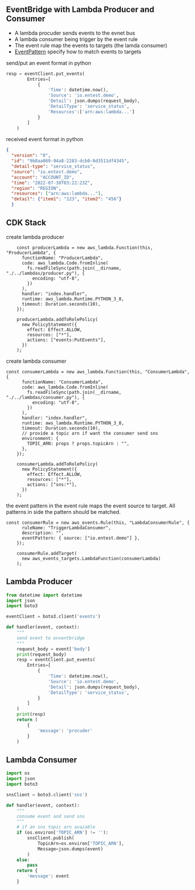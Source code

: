 ## EventBridge with Lambda Producer and Consumer 
  - A lambda procuder sends events to the evnet bus 
  - A lambda consumer being trigger by the event rule 
  - The event rule map the events to targets (the lamda consumer)
  - [EventPattern](https://docs.aws.amazon.com/eventbridge/latest/userguide/eb-event-patterns.html) specify how to match events to targets

send/put an event format in python 
```py
resp = eventClient.put_events(
        Entries=[
            {
                'Time': datetime.now(),
                'Source': 'io.entest.demo',
                'Detail': json.dumps(request_body),
                'DetailType': 'service_status',
                'Resources':['arn:aws:lambda...']
            }
        ]
    )

```

received event format in python 
```json 
{
  "version": "0", 
  "id": "9b8aa069-94a8-2283-dcb0-0d3511df4345", 
  "detail-type": "service_status", 
  "source": "io.entest.demo", 
  "account": "ACCOUNT_ID", 
  "time": "2022-07-30T03:22:23Z", 
  "region": "REGION", 
  "resources": ["arn:aws:lambda..."], 
  "detail": {"item1": "123", "item2": "456"}
  }
```

## CDK Stack 
create lambda producer  
```tsx
    const producerLambda = new aws_lambda.Function(this, "ProducerLambda", {
      functionName: "ProducerLambda",
      code: aws_lambda.Code.fromInline(
        fs.readFileSync(path.join(__dirname, "./../lambdas/producer.py"), {
          encoding: "utf-8",
        })
      ),
      handler: "index.handler",
      runtime: aws_lambda.Runtime.PYTHON_3_8,
      timeout: Duration.seconds(10),
    });

    producerLambda.addToRolePolicy(
      new PolicyStatement({
        effect: Effect.ALLOW,
        resources: ["*"],
        actions: ["events:PutEvents"],
      })
    );
```

create lambda consumer
```tsx
const consumerLambda = new aws_lambda.Function(this, "ConsumerLambda", {
      functionName: "ConsumerLambda",
      code: aws_lambda.Code.fromInline(
        fs.readFileSync(path.join(__dirname, "./../lambdas/consumer.py"), {
          encoding: "utf-8",
        })
      ),
      handler: "index.handler",
      runtime: aws_lambda.Runtime.PYTHON_3_8,
      timeout: Duration.seconds(10),
      // provide a topic arn if want the consumer send sns
      environment: {
        TOPIC_ARN: props ? props.topicArn : "",
      },
    });

    consumerLambda.addToRolePolicy(
      new PolicyStatement({
        effect: Effect.ALLOW,
        resources: ["*"],
        actions: ["sns:*"],
      })
    );
```

the event pattern in the event rule maps the event source to target. All patterns in side the pattern should be matched. 
```tsx
const consumerRule = new aws_events.Rule(this, "LambdaConsumerRule", {
      ruleName: "TriggerLambdaConsumer",
      description: "",
      eventPattern: { source: ["io.entest.demo"] },
    });

    consumerRule.addTarget(
      new aws_events_targets.LambdaFunction(consumerLambda)
    );
```

## Lambda Producer 
```py
from datetime import datetime
import json
import boto3

eventClient = boto3.client('events')

def handler(event, context):
    """
    send event to enventbridge 
    """
    request_body = event['body']
    print(request_body)
    resp = eventClient.put_events(
        Entries=[
            {
                'Time': datetime.now(),
                'Source': 'io.entest.demo',
                'Detail': json.dumps(request_body),
                'DetailType': 'service_status',
            }
        ]
    )
    print(resp)
    return (
        {
            'message': 'procuder'
        }
    )
```

## Lambda Consumer 

```py
import os
import json
import boto3

snsClient = boto3.client('sns')

def handler(event, context):
    """
    consume event and send sns
    """
    # if an sns topic arn avaiable
    if (os.environ['TOPIC_ARN'] != ''):
        snsClient.publish(
            TopicArn=os.environ['TOPIC_ARN'],
            Message=json.dumps(event)
        )
    else:
        pass
    return {
        'message': event
    }

```
